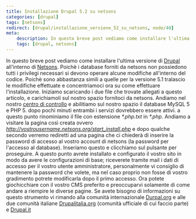 ```yaml
---
title: Installazione Drupal 5.2 su netsons
categories: [drupal]
tags: [netsons]
redirect: [drupal/installazione_versione_52_su_netsons, node/40]
meta:
    description: In questo breve post vediamo come installare l'ultima versione di <a href="http://drupal.org/">Drupal</a> all'interno di <a href="http://netsons.org/">Netsons</a>. Poichè i database forniti da netsons non possiedono tutti i privilegi necessari si devono operare alcune modifiche all'interno del codice. Poichè sono abbastanza simili a quelle per la versione 5.1 tralascio le modifiche effettuate e concentriamoci ora su come effettuare l'installazione.
    tags: [drupal, netsons]
---
```

In questo breve post vediamo come installare l'ultima versione di <a href="http://drupal.org/">Drupal</a> all'interno di <a href="http://netsons.org/">Netsons</a>. Poichè i database forniti da netsons non possiedono tutti i privilegi necessari si devono operare alcune modifiche all'interno del codice. Poichè sono abbastanza simili a quelle per la versione 5.1 tralascio le modifiche effettuate e concentriamoci ora su come effettuare l'installazione.<!--break-->
Iniziamo scaricando i due file che trovate allegati a questo articolo, e carichiamoli sul nostro spazio fornitoci da netsons. Andiamo nel nostro <a href="http://www.netsons.org/control.php">centro di controllo</a> e abilitiamo sul nostro spazio il database MySQL 5 e PHP 5. dopo pochi minuti entrambi i servizi dovrebbero essere attivi. a questo punto rinominiamo il file con estensione _*.php.txt_ in _*.php_. 
Andiamo a visitare la pagina così creata ovvero _http://vostrousername.netsons.org/start_install.php_ e dopo qualche secondo verremo rediretti ad una pagina che ci chiederà di inserire la password di accesso al vostro account di netsons (la password per l'accesso al database). Inseriamo questo e clicchiamo sul pulsante per proseguire.
A questo punto avrete installato e configurato il vostro sito in modo da avere le configurazioni di base; riceverete tramite mail i dati di accesso per il vostro utente amministratore, personalmente vi consiglio di mantenere la password che volete, ma nel caso proprio non fosse di vostro gradimento potrete modificarla dopo il primo accesso.
Ora potete giochicchiare con il vostro CMS preferito e preoccuparvi solamente di come andare a riempire le diverse pagine. Se avete bisogno di informazioni su questo strumento vi rimando alla comunità internazionale <a href="http://drupal.org/">Durpal.org</a> e alle due comunità italiane <a href="http://drupalitalia.org">Drupalitalia.org</a> (comunità ufficiale di cui faccio parte) e <a href="http://drupal.it">Drupal.it</a>